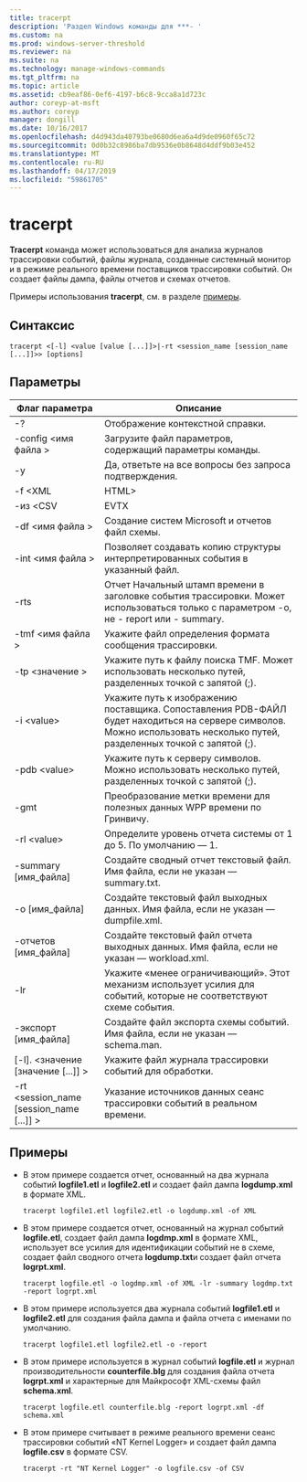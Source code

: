 ```yaml
---
title: tracerpt
description: 'Раздел Windows команды для ***- '
ms.custom: na
ms.prod: windows-server-threshold
ms.reviewer: na
ms.suite: na
ms.technology: manage-windows-commands
ms.tgt_pltfrm: na
ms.topic: article
ms.assetid: cb9eaf86-0ef6-4197-b6c8-9cca8a1d723c
author: coreyp-at-msft
ms.author: coreyp
manager: dongill
ms.date: 10/16/2017
ms.openlocfilehash: d4d943da40793be0680d6ea6a4d9de0960f65c72
ms.sourcegitcommit: 0d0b32c8986ba7db9536e0b8648d4ddf9b03e452
ms.translationtype: MT
ms.contentlocale: ru-RU
ms.lasthandoff: 04/17/2019
ms.locfileid: "59861705"
---
```

# <a name="tracerpt"></a>tracerpt



**Tracerpt** команда может использоваться для анализа журналов трассировки событий, файлы журнала, созданные системный монитор и в режиме реального времени поставщиков трассировки событий. Он создает файлы дампа, файлы отчетов и схемах отчетов.

Примеры использования **tracerpt**, см. в разделе [примеры](#BKMK_EXAMPLES).

## <a name="syntax"></a>Синтаксис

```
tracerpt <[-l] <value [value [...]]>|-rt <session_name [session_name [...]]>> [options]
```

## <a name="options"></a>Параметры

|Флаг параметра|Описание|
|-----------|-----------|
|-?|Отображение контекстной справки.|
|-config \<имя файла >|Загрузите файл параметров, содержащий параметры команды.|
|-y|Да, ответьте на все вопросы без запроса подтверждения.|
|-f \<XML | HTML>|Определите формат отчета.|
|-из \<CSV | EVTX | XML>|Определите формат дампа. Значение по умолчанию — XML.|
|-df \<имя файла >|Создание систем Microsoft и отчетов файл схемы.|
|-int \<имя файла >|Позволяет создавать копию структуры интерпретированных события в указанный файл.|
|-rts|Отчет Начальный штамп времени в заголовке события трассировки. Может использоваться только с параметром -o, не - report или - summary.|
|-tmf \<имя файла >|Укажите файл определения формата сообщения трассировки.|
|-tp \<значение >|Укажите путь к файлу поиска TMF. Может использовать несколько путей, разделенных точкой с запятой (;).|
|-i \<value>|Укажите путь к изображению поставщика. Сопоставления PDB-ФАЙЛ будет находиться на сервере символов. Можно использовать несколько путей, разделенных точкой с запятой (;).|
|-pdb \<value>|Укажите путь к серверу символов. Можно использовать несколько путей, разделенных точкой с запятой (;).|
|-gmt|Преобразование метки времени для полезных данных WPP времени по Гринвичу.|
|-rl \<value>|Определите уровень отчета системы от 1 до 5. По умолчанию — 1.|
|-summary [имя_файла]|Создайте сводный отчет текстовый файл. Имя файла, если не указан — summary.txt.|
|-o [имя_файла]|Создайте текстовый файл выходных данных. Имя файла, если не указан — dumpfile.xml.|
|-отчетов [имя_файла]|Создайте текстовый файл отчета выходных данных. Имя файла, если не указан — workload.xml.|
|-lr|Укажите «менее ограничивающий». Этот механизм использует усилия для событий, которые не соответствуют схеме события.|
|-экспорт [имя_файла]|Создайте файл экспорта схемы событий. Имя файла, если не указан — schema.man.|
|[-l]. \<значение [значение [...]] >|Укажите файл журнала трассировки событий для обработки.|
|-rt \<session_name [session_name [...]] >|Указание источников данных сеанс трассировки событий в реальном времени.|

## <a name="BKMK_EXAMPLES"></a>Примеры

-   В этом примере создается отчет, основанный на два журнала событий **logfile1.etl** и **logfile2.etl** и создает файл дампа **logdump.xml** в формате XML.  
    ```
    tracerpt logfile1.etl logfile2.etl -o logdump.xml -of XML
    ```  
-   В этом примере создается отчет, основанный на журнал событий **logfile.etl**, создает файл дампа **logdmp.xml** в формате XML, использует все усилия для идентификации событий не в схеме, создает файл сводного отчета **logdump.txt**и создает файл отчета **logrpt.xml**.  
    ```
    tracerpt logfile.etl -o logdmp.xml -of XML -lr -summary logdmp.txt -report logrpt.xml
    ```  
-   В этом примере используется два журнала событий **logfile1.etl** и **logfile2.etl** для создания файла дампа и файла отчета с именами по умолчанию.  
    ```
    tracerpt logfile1.etl logfile2.etl -o -report
    ```  
-   В этом примере используется в журнал событий **logfile.etl** и журнал производительности **counterfile.blg** для создания файла отчета **logrpt.xml** и характерные для Майкрософт XML-схемы файл **schema.xml**.  
    ```
    tracerpt logfile.etl counterfile.blg -report logrpt.xml -df schema.xml
    ```  
-   В этом примере считывает в режиме реального времени сеанс трассировки событий «NT Kernel Logger» и создает файл дампа **logfile.csv** в формате CSV.  
    ```
    tracerpt -rt "NT Kernel Logger" -o logfile.csv -of CSV
    ```